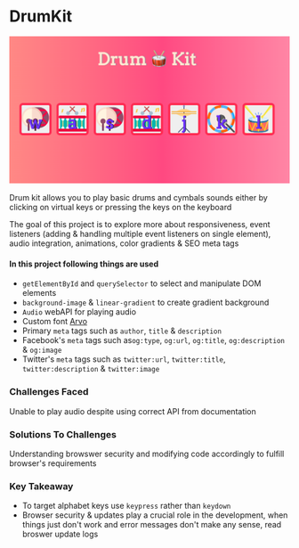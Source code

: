 # DrumKit

![Drum Kit][P]

Drum kit allows you to play basic drums and cymbals sounds either by clicking on virtual keys or pressing the keys on the keyboard

The goal of this project is to explore more about responsiveness, event listeners (adding & handling multiple event listeners on single element), audio integration, animations, color gradients & SEO meta tags

#### In this project following things are used
* ```getElementById``` and ```querySelector``` to select and manipulate DOM elements
* ```background-image``` & ```linear-gradient``` to create gradient background
* ```Audio``` webAPI for playing audio
* Custom font [Arvo](https://fonts.google.com/specimen/Arvo)
* Primary ```meta``` tags such as ```author```, ```title``` & ```description```
* Facebook's ```meta``` tags such as```og:type```, ```og:url```, ```og:title```, ```og:description``` & ```og:image```
* Twitter's ```meta``` tags such as ```twitter:url```, ```twitter:title```, ```twitter:description``` & ```twitter:image```

### Challenges Faced
Unable to play audio despite using correct API from documentation

### Solutions To Challenges
Understanding browswer security and modifying code accordingly to fulfill browser's requirements

### Key Takeaway
* To target alphabet keys use ```keypress``` rather than ```keydown``` 
* Browser security & updates play a crucial role in the development, when things just don't work and error messages don't make any sense, read broswer update logs



[P]: https://github.com/AbhijitSarode/DrumKit/blob/main/assets/Drum%20Kit.png
